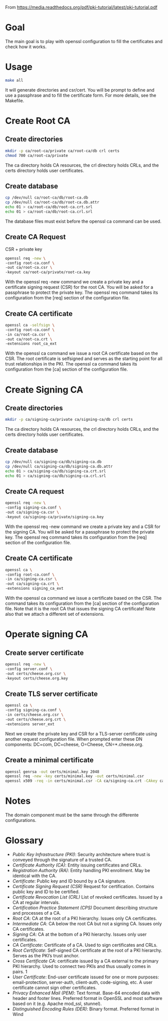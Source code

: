 From https://media.readthedocs.org/pdf/pki-tutorial/latest/pki-tutorial.pdf

# Goal

The main goal is to play with openssl configuration to fill the certificates and check how it works.

# Usage

```bash
make all 
```

It will generate directories and csr/cert.
You will be prompt to define and use a passphrase and to fill the certificate form.
For more details, see the Makefile.

# Create Root CA

## Create directories

```bash
mkdir -p ca/root-ca/private ca/root-ca/db crl certs
chmod 700 ca/root-ca/private
```

The ca directory holds CA resources, the crl directory holds CRLs, and the certs directory holds user certificates.

## Create database

```bash
cp /dev/null ca/root-ca/db/root-ca.db
cp /dev/null ca/root-ca/db/root-ca.db.attr
echo 01 > ca/root-ca/db/root-ca.crt.srl
echo 01 > ca/root-ca/db/root-ca.crl.srl
```

The database files must exist before the openssl ca command can be used.

## Create CA Request

CSR + private key

```bash
openssl req -new \
-config root-ca.conf \
-out ca/root-ca.csr \
-keyout ca/root-ca/private/root-ca.key
```

With the openssl req -new command we create a private key and a certificate signing request (CSR) for the root CA.
You will be asked for a passphrase to protect the private key.
The openssl req command takes its configuration from the [req] section of the configuration file.

   
## Create CA certificate

```bash
openssl ca -selfsign \
-config root-ca.conf \
-in ca/root-ca.csr \
-out ca/root-ca.crt \
-extensions root_ca_ext
```

With the openssl ca command we issue a root CA certificate based on the CSR. The root certificate is selfsigned
and serves as the starting point for all trust relationships in the PKI. The openssl ca command takes its
configuration from the [ca] section of the configuration file.

# Create Signing CA

## Create directories

```bash
mkdir -p ca/signing-ca/private ca/signing-ca/db crl certs
```
The ca directory holds CA resources, the crl directory holds CRLs, and the certs directory holds user certificates.

## Create database

```bash
cp /dev/null ca/signing-ca/db/signing-ca.db
cp /dev/null ca/signing-ca/db/signing-ca.db.attr
echo 01 > ca/signing-ca/db/signing-ca.crt.srl
echo 01 > ca/signing-ca/db/signing-ca.crl.srl
```

## Create CA request

```bash
openssl req -new \
-config signing-ca.conf \
-out ca/signing-ca.csr \
-keyout ca/signing-ca/private/signing-ca.key
```

With the openssl req -new command we create a private key and a CSR for the signing CA. You will be asked
for a passphrase to protect the private key. The openssl req command takes its configuration from the [req] section
of the configuration file.

## Create CA certificate

```bash
openssl ca \
-config root-ca.conf \
-in ca/signing-ca.csr \
-out ca/signing-ca.crt \
-extensions signing_ca_ext
```

With the openssl ca command we issue a certificate based on the CSR. The command takes its configuration from
the [ca] section of the configuration file. Note that it is the root CA that issues the signing CA certificate! Note also
that we attach a different set of extensions.


# Operate signing CA

## Create server certificate

```bash
openssl req -new \
-config server.conf \
-out certs/cheese.org.csr \
-keyout certs/cheese.org.key
```

## Create TLS server certificate

```bash
openssl ca \
-config signing-ca.conf \
-in certs/cheese.org.csr \
-out certs/cheese.org.crt \
-extensions server_ext
```
Next we create the private key and CSR for a TLS-server certificate using another request configuration file.
When prompted enter these DN components: DC=com, DC=cheese, O=Cheese, CN=*.cheese.org.


## Create a minimal certificate

```bash
openssl genrsa -out certs/minimal.key 2048
openssl req -new -key certs/minimal.key -out certs/minimal.csr
openssl x509 -req -in certs/minimal.csr -CA ca/signing-ca.crt -CAkey ca/signing-ca/private/signing-ca.key -CAcreateserial -out certs/minimal.crt -days 1024 -sha256                   
```


# Notes

The domain component must be the same through the differente configurations.

# Glossary

* *Public Key Infrastructure (PKI)*: Security architecture where trust is conveyed through the signature of a trusted
CA.
* *Certificate Authority (CA)*: Entity issuing certificates and CRLs.
* *Registration Authority (RA)*: Entity handling PKI enrollment. May be identical with the CA.
* *Certificate*: Public key and ID bound by a CA signature.
* *Certificate Signing Request (CSR)* Request for certification. Contains public key and ID to be certified.
* *Certificate Revocation List (CRL)* List of revoked certificates. Issued by a CA at regular intervals.
* *Certification Practice Statement (CPS)* Document describing structure and processes of a CA.
* *Root CA*: CA at the root of a PKI hierarchy. Issues only CA certificates.
* *Intermediate CA*: CA below the root CA but not a signing CA. Issues only CA certificates.
* *Signing CA*: CA at the bottom of a PKI hierarchy. Issues only user certificates.
* *CA Certificate*: Certificate of a CA. Used to sign certificates and CRLs.
* *Root Certificate*: Self-signed CA certificate at the root of a PKI hierarchy. Serves as the PKI’s trust anchor.
* *Cross Certificate CA*: certificate issued by a CA external to the primary PKI hierarchy. Used to connect two PKIs
and thus usually comes in pairs. 1
* *User Certificate*: End-user certificate issued for one or more purposes: email-protection, server-auth, client-auth,
code-signing, etc. A user certificate cannot sign other certificates.
* *Privacy Enhanced Mail (PEM)*: Text format. Base-64 encoded data with header and footer lines. Preferred format
in OpenSSL and most software based on it (e.g. Apache mod_ssl, stunnel).
* *Distinguished Encoding Rules (DER)*: Binary format. Preferred format in Wind